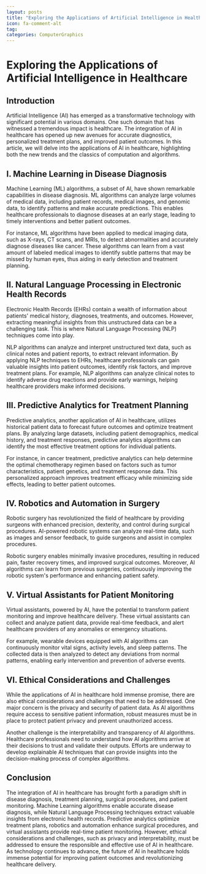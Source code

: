 ```yaml
---
layout: posts
title: "Exploring the Applications of Artificial Intelligence in Healthcare"
icon: fa-comment-alt
tag:      
categories: ComputerGraphics
---
```



# Exploring the Applications of Artificial Intelligence in Healthcare

## Introduction

Artificial Intelligence (AI) has emerged as a transformative technology with significant potential in various domains. One such domain that has witnessed a tremendous impact is healthcare. The integration of AI in healthcare has opened up new avenues for accurate diagnostics, personalized treatment plans, and improved patient outcomes. In this article, we will delve into the applications of AI in healthcare, highlighting both the new trends and the classics of computation and algorithms.

## I. Machine Learning in Disease Diagnosis

Machine Learning (ML) algorithms, a subset of AI, have shown remarkable capabilities in disease diagnosis. ML algorithms can analyze large volumes of medical data, including patient records, medical images, and genomic data, to identify patterns and make accurate predictions. This enables healthcare professionals to diagnose diseases at an early stage, leading to timely interventions and better patient outcomes.

For instance, ML algorithms have been applied to medical imaging data, such as X-rays, CT scans, and MRIs, to detect abnormalities and accurately diagnose diseases like cancer. These algorithms can learn from a vast amount of labeled medical images to identify subtle patterns that may be missed by human eyes, thus aiding in early detection and treatment planning.

## II. Natural Language Processing in Electronic Health Records

Electronic Health Records (EHRs) contain a wealth of information about patients' medical history, diagnoses, treatments, and outcomes. However, extracting meaningful insights from this unstructured data can be a challenging task. This is where Natural Language Processing (NLP) techniques come into play.

NLP algorithms can analyze and interpret unstructured text data, such as clinical notes and patient reports, to extract relevant information. By applying NLP techniques to EHRs, healthcare professionals can gain valuable insights into patient outcomes, identify risk factors, and improve treatment plans. For example, NLP algorithms can analyze clinical notes to identify adverse drug reactions and provide early warnings, helping healthcare providers make informed decisions.

## III. Predictive Analytics for Treatment Planning

Predictive analytics, another application of AI in healthcare, utilizes historical patient data to forecast future outcomes and optimize treatment plans. By analyzing large datasets, including patient demographics, medical history, and treatment responses, predictive analytics algorithms can identify the most effective treatment options for individual patients.

For instance, in cancer treatment, predictive analytics can help determine the optimal chemotherapy regimen based on factors such as tumor characteristics, patient genetics, and treatment response data. This personalized approach improves treatment efficacy while minimizing side effects, leading to better patient outcomes.

## IV. Robotics and Automation in Surgery

Robotic surgery has revolutionized the field of healthcare by providing surgeons with enhanced precision, dexterity, and control during surgical procedures. AI-powered robotic systems can analyze real-time data, such as images and sensor feedback, to guide surgeons and assist in complex procedures.

Robotic surgery enables minimally invasive procedures, resulting in reduced pain, faster recovery times, and improved surgical outcomes. Moreover, AI algorithms can learn from previous surgeries, continuously improving the robotic system's performance and enhancing patient safety.

## V. Virtual Assistants for Patient Monitoring

Virtual assistants, powered by AI, have the potential to transform patient monitoring and improve healthcare delivery. These virtual assistants can collect and analyze patient data, provide real-time feedback, and alert healthcare providers of any anomalies or emergency situations.

For example, wearable devices equipped with AI algorithms can continuously monitor vital signs, activity levels, and sleep patterns. The collected data is then analyzed to detect any deviations from normal patterns, enabling early intervention and prevention of adverse events.

## VI. Ethical Considerations and Challenges

While the applications of AI in healthcare hold immense promise, there are also ethical considerations and challenges that need to be addressed. One major concern is the privacy and security of patient data. As AI algorithms require access to sensitive patient information, robust measures must be in place to protect patient privacy and prevent unauthorized access.

Another challenge is the interpretability and transparency of AI algorithms. Healthcare professionals need to understand how AI algorithms arrive at their decisions to trust and validate their outputs. Efforts are underway to develop explainable AI techniques that can provide insights into the decision-making process of complex algorithms.

## Conclusion

The integration of AI in healthcare has brought forth a paradigm shift in disease diagnosis, treatment planning, surgical procedures, and patient monitoring. Machine Learning algorithms enable accurate disease diagnosis, while Natural Language Processing techniques extract valuable insights from electronic health records. Predictive analytics optimize treatment plans, robotics and automation enhance surgical procedures, and virtual assistants provide real-time patient monitoring. However, ethical considerations and challenges, such as privacy and interpretability, must be addressed to ensure the responsible and effective use of AI in healthcare. As technology continues to advance, the future of AI in healthcare holds immense potential for improving patient outcomes and revolutionizing healthcare delivery.